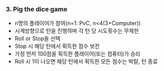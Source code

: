 ### 3. Pig the dice game
 - n명의 플레이어가 참여(n=1: PvC, n<4(3+Computer))
 - 시계방향으로 턴을 진행하며 각 턴 당 시도횟수는 무제한
 - Roll or Stop을 선택
 - Stop 시 해당 턴에서 획득한 점수 보전
 - 가정 먼저 100점을 획득한 플레이어(또는 컴퓨터)가 승리
 - Roll 시 1이 나오면 해당 턴에서 획득한 모든 점수는 박탈, 턴 종료
